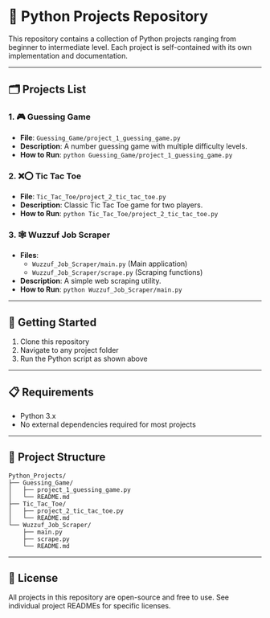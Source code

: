 # 📂 Python Projects Repository

This repository contains a collection of Python projects ranging from beginner to intermediate level. Each project is self-contained with its own implementation and documentation.

---

## 🗂 Projects List

### 1. 🎮 Guessing Game
- **File**: `Guessing_Game/project_1_guessing_game.py`
- **Description**: A number guessing game with multiple difficulty levels.
- **How to Run**: `python Guessing_Game/project_1_guessing_game.py`

### 2. ❌⭕ Tic Tac Toe
- **File**: `Tic_Tac_Toe/project_2_tic_tac_toe.py`
- **Description**: Classic Tic Tac Toe game for two players.
- **How to Run**: `python Tic_Tac_Toe/project_2_tic_tac_toe.py`

### 3. 🕸️ Wuzzuf Job Scraper
- **Files**: 
  - `Wuzzuf_Job_Scraper/main.py` (Main application)
  - `Wuzzuf_Job_Scraper/scrape.py` (Scraping functions)
- **Description**: A simple web scraping utility.
- **How to Run**: `python Wuzzuf_Job_Scraper/main.py`

---

## 🚀 Getting Started

1. Clone this repository
2. Navigate to any project folder
3. Run the Python script as shown above

---

## 📋 Requirements

- Python 3.x
- No external dependencies required for most projects

---

## 📜 Project Structure

```
Python_Projects/
├── Guessing_Game/
│   ├── project_1_guessing_game.py
│   └── README.md
├── Tic_Tac_Toe/
│   ├── project_2_tic_tac_toe.py
│   └── README.md
└── Wuzzuf_Job_Scraper/
    ├── main.py
    ├── scrape.py
    └── README.md
```

---

## 📄 License

All projects in this repository are open-source and free to use. See individual project READMEs for specific licenses.